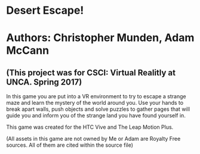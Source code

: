 # Desert Escape!

<h1>
Authors: Christopher Munden, Adam McCann
</h1>

<h2>
(This project was for CSCI: Virtual Realitly at UNCA. Spring 2017)
</h2>
<body>
<p>In this game you are put into a VR environment to try to escape a strange maze and learn the mystery of the world around you. Use your hands to break apart walls, push objects and solve puzzles to gather pages that will guide you and inform you of the strange land you have found yourself in.</p>

<p>This game was created for the HTC Vive and The Leap Motion Plus.</p>

<p>(All assets in this game are not owned by Me or Adam are Royalty Free sources. All of them are cited within the source file)
</p>
</body>
